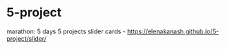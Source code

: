 # 5-project
marathon: 5 days 5 projects
slider cards - https://elenakanash.github.io/5-project/slider/
